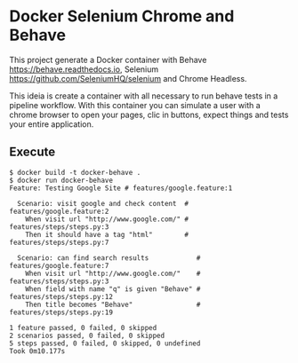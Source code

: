 # Docker Selenium Chrome and Behave

This project generate a Docker container with Behave <https://behave.readthedocs.io>, Selenium <https://github.com/SeleniumHQ/selenium> and Chrome Headless.

This ideia is create a container with all necessary to run behave tests in a pipeline workflow. With this container you can simulate a user with a chrome browser to open your pages, clic in buttons, expect things and tests your entire application.

## Execute

```
$ docker build -t docker-behave .
$ docker run docker-behave
Feature: Testing Google Site # features/google.feature:1

  Scenario: visit google and check content  # features/google.feature:2
    When visit url "http://www.google.com/" # features/steps/steps.py:3
    Then it should have a tag "html"        # features/steps/steps.py:7

  Scenario: can find search results            # features/google.feature:7
    When visit url "http://www.google.com/"    # features/steps/steps.py:3
    When field with name "q" is given "Behave" # features/steps/steps.py:12
    Then title becomes "Behave"                # features/steps/steps.py:19

1 feature passed, 0 failed, 0 skipped
2 scenarios passed, 0 failed, 0 skipped
5 steps passed, 0 failed, 0 skipped, 0 undefined
Took 0m10.177s
```

